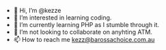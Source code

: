 - 👋 Hi, I’m @kezze 
- 👀 I’m interested in learning coding.
- 🌱 I’m currently learning PHP as I stumble through it.
- 💞️ I’m not looking to collaborate on anyhting ATM.
- 📫 How to reach me kezz@barossachoice.com.au


<!---
kezze/kezze is a ✨ special ✨ repository because its `README.md` (this file) appears on your GitHub profile.
You can click the Preview link to take a look at your changes.
--->

